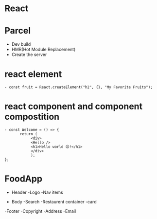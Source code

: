 # React 

# Parcel 
 - Dev build
 - HMR(Hot Module Replacement)
 - Create the server

 # react element
    - const fruit = React.createElement("h2", {}, "My Favorite Fruits");

# react component and component compostition 
    - const Welcome = () => {
           return (
                <div>
                <Hello />
                <h1>Hello world 😍!</h1>
                </div>
                );
    };

# FoodApp 
  - Header
    -Logo
    -Nav items

  - Body
    -Search
    -Restaurent container
    -card
    
   -Footer
    -Copyright
    -Address
    -Email
   


